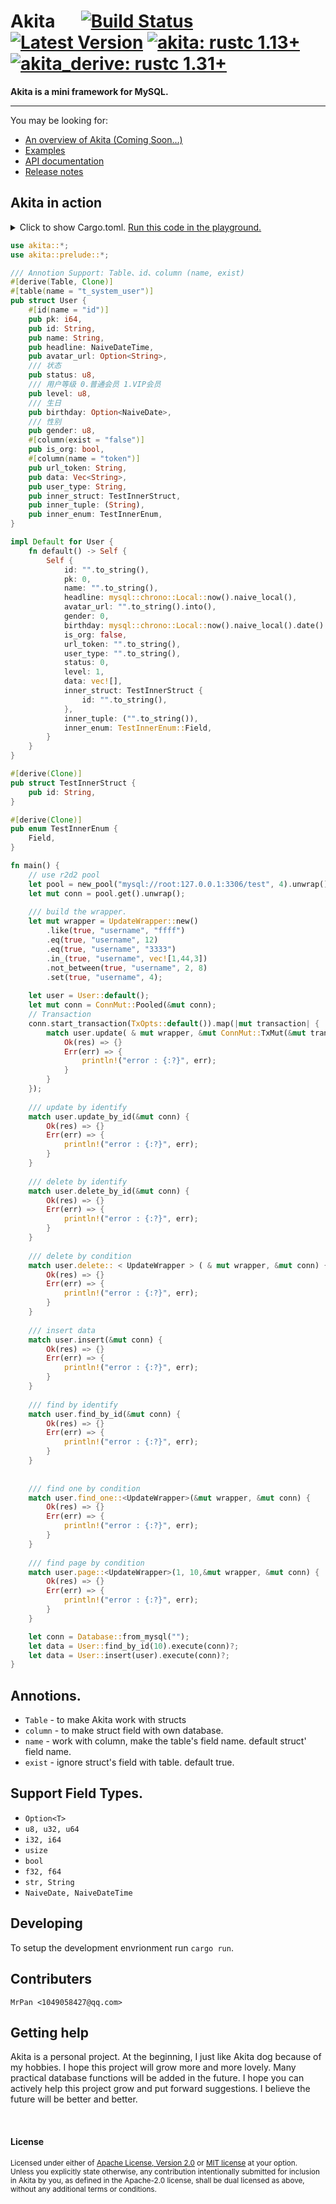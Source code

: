 # Akita &emsp; [![Build Status]][actions] [![Latest Version]][crates.io] [![akita: rustc 1.13+]][Rust 1.13] [![akita_derive: rustc 1.31+]][Rust 1.31]

[Build Status]: https://img.shields.io/docsrs/akita/0.1.6?style=plastic
[actions]: https://github.com/wslongchen/akita/actions?query=branch%3Amaster
[Latest Version]: https://img.shields.io/crates/v/akita?style=plastic
[crates.io]: https://crates.io/crates/akita
[akita: rustc 1.13+]: https://img.shields.io/badge/akita-rustc__1.31%2B-lightgrey
[akita_derive: rustc 1.31+]: https://img.shields.io/badge/akita__derive-rustc__1.31%2B-lightgrey
[Rust 1.13]: https://blog.rust-lang.org/2016/11/10/Rust-1.13.html
[Rust 1.31]: https://blog.rust-lang.org/2018/12/06/Rust-1.31-and-rust-2018.html

**Akita is a mini framework for MySQL.**

---

You may be looking for:

- [An overview of Akita (Coming Soon...)]()
- [Examples](https://github.com/wslongchen/akita/blob/master/tests/akita.rs)
- [API documentation](https://docs.rs/akita/0.1.6/akita/)
- [Release notes](https://github.com/wslongchen/akita/releases)

## Akita in action

<details>
<summary>
Click to show Cargo.toml.
<a href="https://play.rust-lang.org/?version=nightly&mode=debug&edition=2018&gist=bc95328e2b8691b4396222b080fdb1c3" target="_blank">Run this code in the playground.</a>
</summary>

```toml
[dependencies]

# The core APIs, including the Table traits. Always
# required when using Akita. using #[derive(Table)] 
# to make Akita work with structs defined in your crate.
akita = { version = "1.0", features = ["derive"] }

```

</details>
<p></p>

```rust
use akita::*;
use akita::prelude::*;

/// Annotion Support: Table、id、column (name, exist)
#[derive(Table, Clone)]
#[table(name = "t_system_user")]
pub struct User {
    #[id(name = "id")]
    pub pk: i64,
    pub id: String,
    pub name: String,
    pub headline: NaiveDateTime,
    pub avatar_url: Option<String>,
    /// 状态
    pub status: u8,
    /// 用户等级 0.普通会员 1.VIP会员
    pub level: u8,
    /// 生日
    pub birthday: Option<NaiveDate>,
    /// 性别
    pub gender: u8,
    #[column(exist = "false")]
    pub is_org: bool,
    #[column(name = "token")]
    pub url_token: String,
    pub data: Vec<String>,
    pub user_type: String,
    pub inner_struct: TestInnerStruct,
    pub inner_tuple: (String),
    pub inner_enum: TestInnerEnum,
}

impl Default for User {
    fn default() -> Self {
        Self {
            id: "".to_string(),
            pk: 0,
            name: "".to_string(),
            headline: mysql::chrono::Local::now().naive_local(),
            avatar_url: "".to_string().into(),
            gender: 0,
            birthday: mysql::chrono::Local::now().naive_local().date().into(),
            is_org: false,
            url_token: "".to_string(),
            user_type: "".to_string(),
            status: 0,
            level: 1,
            data: vec![],
            inner_struct: TestInnerStruct {
                id: "".to_string(),
            },
            inner_tuple: ("".to_string()),
            inner_enum: TestInnerEnum::Field,
        }
    }
}

#[derive(Clone)]
pub struct TestInnerStruct {
    pub id: String,
}

#[derive(Clone)]
pub enum TestInnerEnum {
    Field,
}

fn main() {
    // use r2d2 pool
    let pool = new_pool("mysql://root:127.0.0.1:3306/test", 4).unwrap();
    let mut conn = pool.get().unwrap();
 
    /// build the wrapper.
    let mut wrapper = UpdateWrapper::new()
        .like(true, "username", "ffff")
        .eq(true, "username", 12)
        .eq(true, "username", "3333")
        .in_(true, "username", vec![1,44,3])
        .not_between(true, "username", 2, 8)
        .set(true, "username", 4);
    
    let user = User::default();
    let mut conn = ConnMut::Pooled(&mut conn);
    // Transaction
    conn.start_transaction(TxOpts::default()).map(|mut transaction| {
        match user.update( & mut wrapper, &mut ConnMut::TxMut(&mut transaction)) {
            Ok(res) => {}
            Err(err) => {
                println!("error : {:?}", err);
            }
        }
    });
    
    /// update by identify
    match user.update_by_id(&mut conn) {
        Ok(res) => {}
        Err(err) => {
            println!("error : {:?}", err);
        }
    }
    
    /// delete by identify
    match user.delete_by_id(&mut conn) {
        Ok(res) => {}
        Err(err) => {
            println!("error : {:?}", err);
        }
    }
    
    /// delete by condition
    match user.delete:: < UpdateWrapper > ( & mut wrapper, &mut conn) {
        Ok(res) => {}
        Err(err) => {
            println!("error : {:?}", err);
        }
    }
    
    /// insert data
    match user.insert(&mut conn) {
        Ok(res) => {}
        Err(err) => {
            println!("error : {:?}", err);
        }
    }
    
    /// find by identify
    match user.find_by_id(&mut conn) {
        Ok(res) => {}
        Err(err) => {
            println!("error : {:?}", err);
        }
    }
    
    
    /// find one by condition
    match user.find_one::<UpdateWrapper>(&mut wrapper, &mut conn) {
        Ok(res) => {}
        Err(err) => {
            println!("error : {:?}", err);
        }
    }
    
    /// find page by condition
    match user.page::<UpdateWrapper>(1, 10,&mut wrapper, &mut conn) {
        Ok(res) => {}
        Err(err) => {
            println!("error : {:?}", err);
        }
    }

    let conn = Database::from_mysql("");
    let data = User::find_by_id(10).execute(conn)?;
    let data = User::insert(user).execute(conn)?;
}
```


## Annotions.

* ```Table``` - to make Akita work with structs
* ```column``` - to make struct field with own database.
* ```name``` - work with column, make the table's field name. default struct' field name.
* ```exist``` - ignore struct's field with table. default true.

## Support Field Types.
 
* ```Option<T>```
* ```u8, u32, u64```
* ```i32, i64```
* ```usize```
* ```bool```
* ```f32, f64```
* ```str, String```
* ```NaiveDate, NaiveDateTime```
 
## Developing

To setup the development envrionment run `cargo run`.

## Contributers

	MrPan <1049058427@qq.com>

## Getting help

Akita is a personal project. At the beginning, I just like Akita dog because of my hobbies.
I hope this project will grow more and more lovely. Many practical database functions will 
be added in the future. I hope you can actively help this project grow and put forward suggestions.
I believe the future will be better and better.

[#general]: https://discord.com/channels/273534239310479360/274215136414400513
[#beginners]: https://discord.com/channels/273534239310479360/273541522815713281
[#rust-usage]: https://discord.com/channels/442252698964721669/443150878111694848
[zulip]: https://rust-lang.zulipchat.com/#narrow/stream/122651-general
[stackoverflow]: https://stackoverflow.com/questions/tagged/rust
[/r/rust]: https://www.reddit.com/r/rust
[discourse]: https://users.rust-lang.org

<br>

#### License

<sup>
Licensed under either of <a href="LICENSE-APACHE">Apache License, Version
2.0</a> or <a href="LICENSE-MIT">MIT license</a> at your option.
</sup>

<br>

<sub>
Unless you explicitly state otherwise, any contribution intentionally submitted
for inclusion in Akita by you, as defined in the Apache-2.0 license, shall be
dual licensed as above, without any additional terms or conditions.
</sub>
